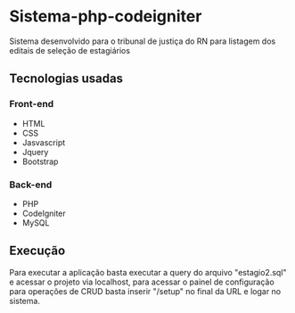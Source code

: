 # Sistema-php-codeigniter
Sistema desenvolvido para o tribunal de justiça do RN para listagem dos editais de seleção de  estagiários

## Tecnologias usadas 
### Front-end
- HTML 
- CSS 
- Jasvascript
- Jquery 
- Bootstrap

### Back-end
- PHP 
- CodeIgniter 
- MySQL  
 
## Execução
 Para executar a aplicação basta executar a query do arquivo "estagio2.sql" e acessar o projeto via  localhost, para acessar o painel de configuração para operações de CRUD basta inserir "/setup" no final da URL e logar no sistema.
